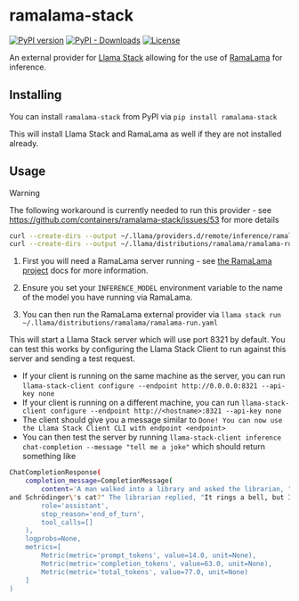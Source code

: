 # ramalama-stack

[![PyPI version](https://img.shields.io/pypi/v/ramalama_stack.svg)](https://pypi.org/project/ramalama-stack/)
[![PyPI - Downloads](https://img.shields.io/pypi/dm/ramalama-stack)](https://pypi.org/project/ramalama-stack/)
[![License](https://img.shields.io/pypi/l/ramalama_stack.svg)](https://github.com/containers/ramalama-stack/blob/main/LICENSE)

An external provider for [Llama Stack](https://github.com/meta-llama/llama-stack) allowing for the use of [RamaLama](https://ramalama.ai/) for inference.

## Installing

You can install `ramalama-stack` from PyPI via `pip install ramalama-stack`

This will install Llama Stack and RamaLama as well if they are not installed already.

## Usage

> [!WARNING]
> The following workaround is currently needed to run this provider - see https://github.com/containers/ramalama-stack/issues/53 for more details
> ```bash
> curl --create-dirs --output ~/.llama/providers.d/remote/inference/ramalama.yaml https://raw.githubusercontent.com/containers/ramalama-stack/refs/tags/v0.1.3/src/ramalama_stack/providers.d/remote/inference/ramalama.yaml
> curl --create-dirs --output ~/.llama/distributions/ramalama/ramalama-run.yaml https://raw.githubusercontent.com/containers/ramalama-stack/refs/tags/v0.1.3/src/ramalama_stack/ramalama-run.yaml
> ```

1. First you will need a RamaLama server running - see [the RamaLama project](https://github.com/containers/ramalama) docs for more information.

2. Ensure you set your `INFERENCE_MODEL` environment variable to the name of the model you have running via RamaLama.

3. You can then run the RamaLama external provider via `llama stack run ~/.llama/distributions/ramalama/ramalama-run.yaml`

This will start a Llama Stack server which will use port 8321 by default. You can test this works by configuring the Llama Stack Client to run against this server and
sending a test request.
- If your client is running on the same machine as the server, you can run `llama-stack-client configure --endpoint http://0.0.0.0:8321 --api-key none`
- If your client is running on a different machine, you can run `llama-stack-client configure --endpoint http://<hostname>:8321 --api-key none`
- The client should give you a message similar to `Done! You can now use the Llama Stack Client CLI with endpoint <endpoint>`
- You can then test the server by running `llama-stack-client inference chat-completion --message "tell me a joke"` which should return something like

```bash
ChatCompletionResponse(
    completion_message=CompletionMessage(
        content='A man walked into a library and asked the librarian, "Do you have any books on Pavlov\'s dogs
and Schrödinger\'s cat?" The librarian replied, "It rings a bell, but I\'m not sure if it\'s here or not."',
        role='assistant',
        stop_reason='end_of_turn',
        tool_calls=[]
    ),
    logprobs=None,
    metrics=[
        Metric(metric='prompt_tokens', value=14.0, unit=None),
        Metric(metric='completion_tokens', value=63.0, unit=None),
        Metric(metric='total_tokens', value=77.0, unit=None)
    ]
)
```
